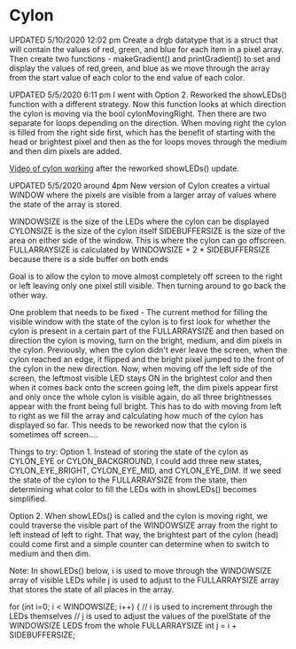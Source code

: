 # Cylon

UPDATED 5/10/2020 12:02 pm
Create a drgb datatype that is a struct that will contain the values of red, green, and blue for each item in a pixel array.
Then create two functions - makeGradient() and printGradient() to set and display the values of red,green, and blue as we move through the array from the start value of each color to the end value of each color.

UPDATED 5/5/2020 6:11 pm
I went with Option 2. Reworked the showLEDs() function with a different strategy. Now this function looks at which direction the cylon is moving via the bool cylonMovingRight. Then there are two separate for loops depending on the direction. When moving right the cylon is filled from the right side first, which has the benefit of starting with the head or brightest pixel and then as the for loops moves through the medium and then dim pixels are added.

<a href="https://drive.google.com/file/d/1I9NZccexW2EgEiqjy2WH0xh5EaE1K6Uc/view?usp=sharing" target = "new">Video of cylon working</a> after the reworked showLEDs() update.



UPDATED 5/5/2020 around 4pm
New version of Cylon creates a virtual WINDOW where the pixels are visible from a larger array of values where the state of the array is stored.

WINDOWSIZE is the size of the LEDs where the cylon can be displayed
CYLONSIZE is the size of the cylon itself
SIDEBUFFERSIZE is the size of the area on either side of the window. This is where the cylon can go offscreen.
FULLARRAYSIZE is calculated by WINDOWSIZE + 2 * SIDEBUFFERSIZE because there is a side buffer on both ends

Goal is to allow the cylon to move almost completely off screen to the right or left leaving only one pixel still visible. Then turning around to go back the other way.

One problem that needs to be fixed - The current method for filling the visible window with the state of the cylon is to first look for whether the cylon is present in a certain part of the FULLARRAYSIZE and then based on direction the cylon is moving, turn on the bright, medium, and dim pixels in the cylon. Previously, when the cylon didn't ever leave the screen, when the cylon reached an edge, it flipped and the bright pixel jumped to the front of the cylon in the new direction. Now, when moving off the left side of the screen, the leftmost visible LED stays ON in the brightest color and then when it comes back onto the screen going left, the dim pixels appear first and only once the whole cylon is visible again, do all three brightnesses appear with the front being full bright. This has to do with moving from left to right as we fill the array and calculating how much of the cylon has displayed so far. This needs to be reworked now that the cylon is sometimes off screen....

Things to try: 
Option 1. Instead of storing the state of the cylon as CYLON_EYE or CYLON_BACKGROUND, I could add three new states, CYLON_EYE_BRIGHT, CYLON_EYE_MID, and CYLON_EYE_DIM. If we seed the state of the cylon to the FULLARRAYSIZE from the state, then determining what color to fill the LEDs with in showLEDs() becomes simplified.

Option 2. When showLEDs() is called and the cylon is moving right, we could traverse the visible part of the WINDOWSIZE array from the right to left instead of left to right. That way, the brightest part of the cylon (head) could come first and a simple counter can determine when to switch to medium and then dim.

Note: In showLEDs() below, i is used to move through the WINDOWSIZE array of visible LEDs while j is used to adjust to the FULLARRAYSIZE array that stores the state of all places in the array.

for (int i=0; i < WINDOWSIZE; i++)
    {
        // i is used to increment through the LEDs themselves
        // j is used to adjust the values of the pixelState of the WINDOWSIZE LEDS from the whole FULLARRAYSIZE
        int j = i + SIDEBUFFERSIZE;

